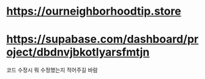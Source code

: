# https://ourneighborhoodtip.store
# https://supabase.com/dashboard/project/dbdnvjbkotlyarsfmtjn
코드 수정시 뭐 수정했는지 적어주길 바람
